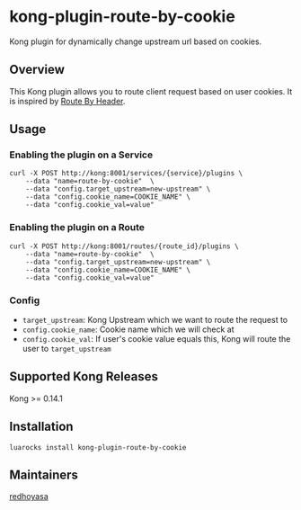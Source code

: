 # kong-plugin-route-by-cookie
Kong plugin for dynamically change upstream url based on cookies.

## Overview

This Kong plugin allows you to route client request based on user cookies. It is inspired by [Route By Header](https://docs.konghq.com/hub/kong-inc/route-by-header/).

## Usage

### Enabling the plugin on a Service

```
curl -X POST http://kong:8001/services/{service}/plugins \
    --data "name=route-by-cookie"  \
    --data "config.target_upstream=new-upstream" \
    --data "config.cookie_name=COOKIE_NAME" \
    --data "config.cookie_val=value"
```

### Enabling the plugin on a Route

```
curl -X POST http://kong:8001/routes/{route_id}/plugins \
    --data "name=route-by-cookie"  \
    --data "config.target_upstream=new-upstream" \
    --data "config.cookie_name=COOKIE_NAME" \
    --data "config.cookie_val=value"
```

### Config

- `target_upstream`: Kong Upstream which we want to route the request to
- `config.cookie_name`: Cookie name which we will check at
- `config.cookie_val`: If user's cookie value equals this, Kong will route the user to `target_upstream`

## Supported Kong Releases

Kong >= 0.14.1

## Installation

```
luarocks install kong-plugin-route-by-cookie
```

## Maintainers

[redhoyasa](https://github.com/redhoyasa)
